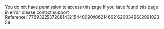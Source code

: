 You do not have permission to access this page If you have found this page in error, please contact support Reference:177693225372881432154400909062146621620034968299102359